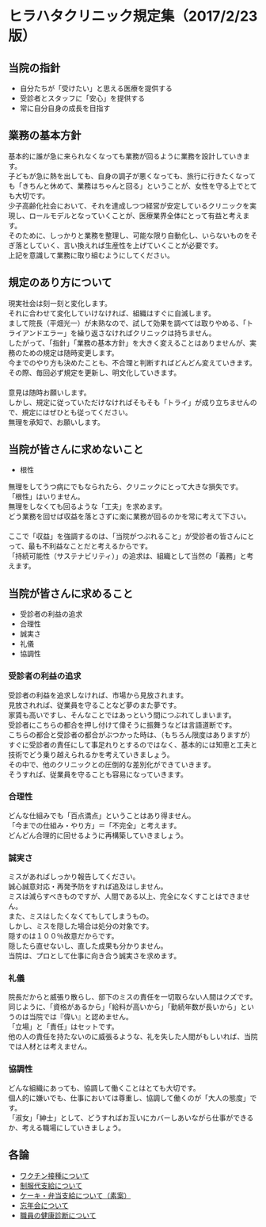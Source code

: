 ﻿# ヒラハタクリニック規定集（2017/2/23版）

## 当院の指針

* 自分たちが「受けたい」と思える医療を提供する
* 受診者とスタッフに「安心」を提供する
* 常に自分自身の成長を目指す

## 業務の基本方針

基本的に誰が急に来られなくなっても業務が回るように業務を設計していきます。  
子どもが急に熱を出しても、自身の調子が悪くなっても、旅行に行きたくなっても「きちんと休めて、業務はちゃんと回る」ということが、女性を守る上でとても大切です。  
少子高齢化社会において、それを達成しつつ経営が安定しているクリニックを実現し、ロールモデルとなっていくことが、医療業界全体にとって有益と考えます。  
そのために、しっかりと業務を整理し、可能な限り自動化し、いらないものをそぎ落としていく、言い換えれば生産性を上げていくことが必要です。  
上記を意識して業務に取り組むようにしてください。  

## 規定のあり方について

現実社会は刻一刻と変化します。  
それに合わせて変化していけなければ、組織はすぐに自滅します。  
まして院長（平畑光一）が未熟なので、試して効果を調べては取りやめる、「トライアンドエラー」を繰り返さなければクリニックは持ちません。  
したがって、「指針」「業務の基本方針」を大きく変えることはありませんが、実務のための規定は随時変更します。  
今までのやり方も決めたことも、不合理と判断すればどんどん変えていきます。  
その際、毎回必ず規定を更新し、明文化していきます。  
　  
意見は随時お願いします。  
しかし、規定に従っていただけなければそもそも「トライ」が成り立ちませんので、規定にはぜひとも従ってください。  
無理を承知で、お願いします。  

## 当院が皆さんに求めないこと

* 根性

無理をしてうつ病にでもなられたら、クリニックにとって大きな損失です。  
「根性」はいりません。  
無理をしなくても回るような「工夫」を求めます。  
どう業務を回せば収益を落とさずに楽に業務が回るのかを常に考えて下さい。  
　  
ここで「収益」を強調するのは、「当院がつぶれること」が受診者の皆さんにとって、最も不利益なことだと考えるからです。  
「持続可能性（サステナビリティ）」の追求は、組織として当然の「義務」と考えます。  

## 当院が皆さんに求めること

* 受診者の利益の追求
* 合理性
* 誠実さ
* 礼儀
* 協調性

### 受診者の利益の追求

受診者の利益を追求しなければ、市場から見放されます。  
見放されれば、従業員を守ることなど夢のまた夢です。  
家賃も高いですし、そんなことではあっという間につぶれてしまいます。  
受診者にこちらの都合を押し付けて偉そうに振舞うなどは言語道断です。  
こちらの都合と受診者の都合がぶつかった時は、（もちろん限度はありますが）すぐに受診者の責任にして事足れりとするのではなく、基本的には知恵と工夫と技術でどう乗り越えられるかを考えていきましょう。  
その中で、他のクリニックとの圧倒的な差別化ができていきます。  
そうすれば、従業員を守ることも容易になっていきます。  

### 合理性

どんな仕組みでも「百点満点」ということはあり得ません。  
「今までの仕組み・やり方」＝「不完全」と考えます。  
どんどん合理的に回せるように再構築していきましょう。  

### 誠実さ

ミスがあればしっかり報告してください。  
誠心誠意対応・再発予防をすれば追及はしません。  
ミスは減らすべきものですが、人間である以上、完全になくすことはできません。  
また、ミスはしたくなくてもしてしまうもの。  
しかし、ミスを隠した場合は処分の対象です。  
隠すのは１００％故意だからです。  
隠したら直せないし、直した成果も分かりません。  
当院は、プロとして仕事に向き合う誠実さを求めます。  

### 礼儀

院長だからと威張り散らし、部下のミスの責任を一切取らない人間はクズです。  
同じように、「資格があるから」「給料が高いから」「勤続年数が長いから」というのは当院では『偉い』と認めません。  
「立場」と「責任」はセットです。  
他の人の責任を持たないのに威張るような、礼を失した人間がもしいれば、当院では人材とは考えません。  

### 協調性

どんな組織にあっても、協調して働くことはとても大切です。  
個人的に嫌いでも、仕事においては尊重し、協調して働くのが「大人の態度」です。  
「淑女」「紳士」として、どうすればお互いにカバーしあいながら仕事ができるか、考える職場にしていきましょう。  

## 各論

* [ワクチン接種について](vaccine.md)
* [制服代支給について](./uniform.md)
* [ケーキ・弁当支給について（素案）](./cake.md)
* [忘年会について](./bounenkai.md)
* [職員の健康診断について](staff_health_check.md)
